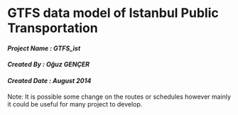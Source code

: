 # GTFS data model of Istanbul Public Transportation

#### *Project Name : GTFS_ist* 
#### *Created By   : Oğuz GENÇER*
#### *Created Date : August 2014*


Note: It is possible some change on the routes or schedules however mainly it could be useful for many project to develop.
